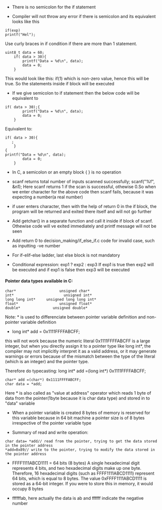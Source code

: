 * There is no semicolon for the if statement

* Compiler will not throw any error if there is semicolon and its equivalent looks like this

```
if(exp)
printf("Hel");
```

Use curly braces in if condition if there are more than 1 statement.

```
uint8_t data = 60;
    if( data > 30){
        printf("Data = %d\n", data);
        data = 0;
    }
```

This would look like this:
if(1) which is non-zero value, hence this will be true. So the statements inside if block will be executed

* If we give semicolon to if statement then the below code will be equivalent to

```
if( data > 30);{
        printf("Data = %d\n", data);
        data = 0;
    }
```
Equivalent to:
```
if( data > 30){
   ;
    }
{
printf("Data = %d\n", data);
        data = 0;
    }
```

* In C, a semicolon or an empty block { } is no operation

* scanf returns total number of inputs scanned successfully; scanf("%f", &n1);
Here scanf returns 1 if the scan is successful, othewise 0.So when we enter character for the above code then scanf fails, because it was expecting a number(a real number)

* if user enters character, then with the help of return 0 in the if block, the program will be returned and exited there itself and will not go further

* Add getchar() in a separate function and call it inside if block of scanf. Othewise code will ve exited immediately and printf message will not be seen

* Add return 0 to decision_making/if_else_if.c code for invalid case, such as inputting -ve number

* For if-elif-else ladder, last else block is not mandatory

* Conditional expression: exp1 ? exp2 : exp3
 If exp1 is true then exp2 will be executed and if exp1 is false then exp3 will be executed

#### Pointer data types available in C:
```
char*                    unsigned char*
int*                       unsigned int*
long long int*     unsigned long long int*
float*                   unsigned float*
double*               unsigned double*
```

Note: * is used to differenciate between pointer variable definition and non-pointer variable definition

* long int* add = 0x1111FFFFABCFF;

this will not work because the numeric literal 0x1111FFFFABCFF is a large integer, but when you directly assign it to a pointer type like long int*, the compiler may not implicitly interpret it as a valid address, or it may generate warnings or errors because of the mismatch between the type of the literal (which is an integer) and the pointer type.

Therefore do typecasting: long int* add =(long int*) 0x1111FFFFABCFF;

```
char* add =(char*) 0x1111FFFFABCFF;
char data = *add;
```
Here * is also called as "value at address" operator which reads 1 byte of data from the pointer(1byte because it is char data type) and stored in to "data" variable

* When a pointer variable is created 8 bytes of memory is reserved for this variable because in 64 bit machine a pointer size is of 8 bytes irrespective of the pointer variable type

* Summary of read and write operation:
```
char data= *add// read from the pointer, trying to get the data stored in the pointer address
*add=0x89// write to the pointer, trying to modify the data stored in the pointer address
```

* FFFF1111ABCD1111 = 64 bits (8 bytes)
A single hexadecimal digit represents 4 bits, and two hexadecimal digits make up one byte.
Therefore, 16 hexadecimal digits (such as FFFF1111ABCD1111) represent 64 bits, which is equal to 8 bytes.
The value 0xFFFF1111ABCD1111 is stored as a 64-bit integer. If you were to store this in memory, it would occupy 8 bytes

* ffffffab, here actually the data is ab and ffffff indicate the negative number